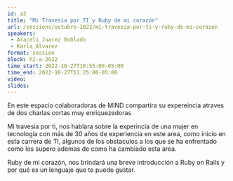 ```yaml
---
id: a3
title: "Mi Travesía por TI y Ruby de mi corazón"
url: /sessions/octubre-2022/mi-travesia-por-ti-y-ruby-de-mi-corazon
speakers:
 - Araceli Juarez Doblado
 - Karla Alvarez
format: session
block: h2-a-2022
time_start: 2022-10-27T10:55:00-05:00
time_end: 2022-10-27T11:25:00-05:00
video:
slides:
---
```


En este espacio colaboradoras de MIND compartira su expereincia atraves de dos charlas cortas muy enriquezedoras

Mi travesia por ti, nos hablara sobre la experincia de una mujer en tecnología con más de 30 años de experiencia en este area, como inicio en esta carrera de TI, algunos de los obstaculos a los que se ha enfrentado como los supero ademas de como ha cambiado esta area.

Ruby de mi corazón, nos brindará una breve introducción a Ruby on Rails y por qué es un lenguaje que te puede gustar.